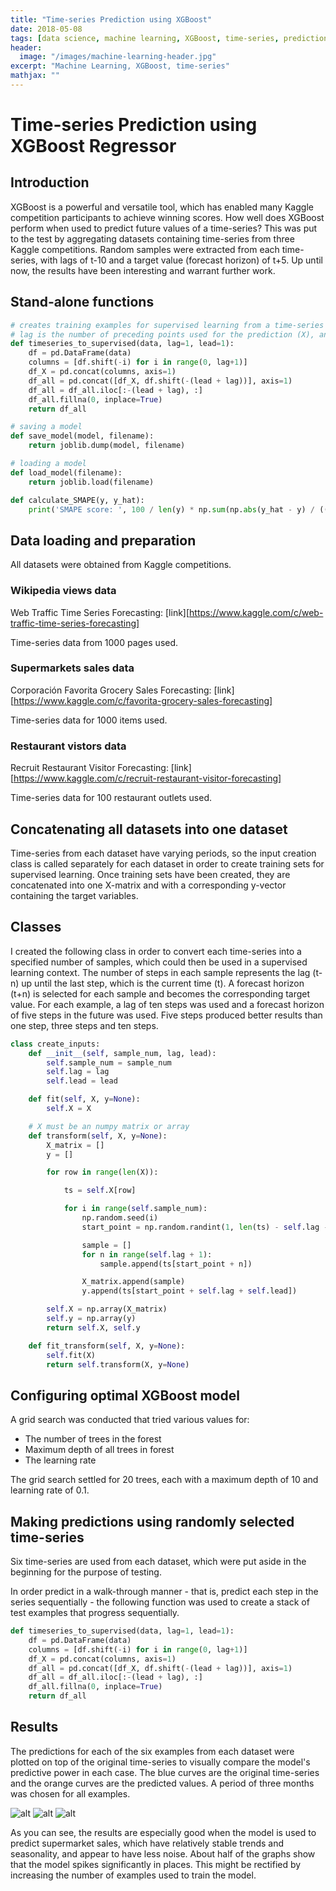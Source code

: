 ```yaml
---
title: "Time-series Prediction using XGBoost"
date: 2018-05-08
tags: [data science, machine learning, XGBoost, time-series, prediction]
header:
  image: "/images/machine-learning-header.jpg"
excerpt: "Machine Learning, XGBoost, time-series"
mathjax: ""
---
```


# Time-series Prediction using XGBoost Regressor

## Introduction
XGBoost is a powerful and versatile tool, which has enabled many Kaggle competition participants to achieve winning scores. How well does XGBoost perform when used to predict future values of a time-series? This was put to the test by aggregating datasets containing time-series from three Kaggle competitions. Random samples were extracted from each time-series, with lags of t-10 and a target value (forecast horizon) of t+5. Up until now, the results have been interesting and warrant further work.

## Stand-alone functions
```python
# creates training examples for supervised learning from a time-series (i.e. X: t-n, t-1, t; y: t+1)
# lag is the number of preceding points used for the prediction (X), and lead is the forecast horizon (y)
def timeseries_to_supervised(data, lag=1, lead=1):
    df = pd.DataFrame(data)
    columns = [df.shift(-i) for i in range(0, lag+1)]
    df_X = pd.concat(columns, axis=1)
    df_all = pd.concat([df_X, df.shift(-(lead + lag))], axis=1)
    df_all = df_all.iloc[:-(lead + lag), :]
    df_all.fillna(0, inplace=True)
    return df_all

# saving a model
def save_model(model, filename):
    return joblib.dump(model, filename)

# loading a model
def load_model(filename):
    return joblib.load(filename)

def calculate_SMAPE(y, y_hat):
    print('SMAPE score: ', 100 / len(y) * np.sum(np.abs(y_hat - y) / ((np.abs(y) + np.abs(y_hat))/2)))
```

## Data loading and preparation
All datasets were obtained from Kaggle competitions.

### Wikipedia views data
Web Traffic Time Series Forecasting: [link][https://www.kaggle.com/c/web-traffic-time-series-forecasting]

Time-series data from 1000 pages used.

### Supermarkets sales data
Corporación Favorita Grocery Sales Forecasting: [link][https://www.kaggle.com/c/favorita-grocery-sales-forecasting]

Time-series data for 1000 items used.

### Restaurant vistors data
Recruit Restaurant Visitor Forecasting: [link][https://www.kaggle.com/c/recruit-restaurant-visitor-forecasting]

Time-series data for 100 restaurant outlets used.

## Concatenating all datasets into one dataset
Time-series from each dataset have varying periods, so the input creation class is called separately for each dataset in order to create training sets for supervised learning. Once training sets have been created, they are concatenated into one X-matrix and with a corresponding y-vector containing the target variables.

## Classes
I created the following class in order to convert each time-series into a specified number of samples, which could then be used in a supervised learning context. The number of steps in each sample represents the lag (t-n) up until the last step, which is the current time (t). A forecast horizon (t+n) is selected for each sample and becomes the corresponding target value. For each example, a lag of ten steps was used and a forecast horizon of five steps in the future was used. Five steps produced better results than one step, three steps and ten steps.

```python
class create_inputs:
    def __init__(self, sample_num, lag, lead):
        self.sample_num = sample_num
        self.lag = lag
        self.lead = lead

    def fit(self, X, y=None):
        self.X = X

    # X must be an numpy matrix or array
    def transform(self, X, y=None):
        X_matrix = []
        y = []

        for row in range(len(X)):

            ts = self.X[row]

            for i in range(self.sample_num):
                np.random.seed(i)
                start_point = np.random.randint(1, len(ts) - self.lag - self.lead)

                sample = []
                for n in range(self.lag + 1):
                    sample.append(ts[start_point + n])

                X_matrix.append(sample)
                y.append(ts[start_point + self.lag + self.lead])

        self.X = np.array(X_matrix)
        self.y = np.array(y)
        return self.X, self.y

    def fit_transform(self, X, y=None):
        self.fit(X)
        return self.transform(X, y=None)
```

## Configuring optimal XGBoost model
A grid search was conducted that tried various values for:
* The number of trees in the forest
* Maximum depth of all trees in forest
* The learning rate

The grid search settled for 20 trees, each with a maximum depth of 10 and learning rate of 0.1.

## Making predictions using randomly selected time-series
Six time-series are used from each dataset, which were put aside in the beginning for the purpose of testing.

In order predict in a walk-through manner - that is, predict each step in the series sequentially - the following function was used to create a stack of test examples that progress sequentially.

```python
def timeseries_to_supervised(data, lag=1, lead=1):
    df = pd.DataFrame(data)
    columns = [df.shift(-i) for i in range(0, lag+1)]
    df_X = pd.concat(columns, axis=1)
    df_all = pd.concat([df_X, df.shift(-(lead + lag))], axis=1)
    df_all = df_all.iloc[:-(lead + lag), :]
    df_all.fillna(0, inplace=True)
    return df_all
```

## Results
The predictions for each of the six examples from each dataset were plotted on top of the original time-series to visually compare the model's predictive power in each case. The blue curves are the original time-series and the orange curves are the predicted values. A period of three months was chosen for all examples.

![alt]({{site.url}}{{site.baseurl}}/images/xgb-time-series-prediction/wikipedia-page-view-predictions.png)
![alt]({{site.url}}{{site.baseurl}}/images/xgb-time-series-prediction/supermarket-sales-predictions.png)
![alt]({{site.url}}{{site.baseurl}}/images/xgb-time-series-prediction/restaurant-visitors-predictions.png)

As you can see, the results are especially good when the model is used to predict supermarket sales, which have relatively stable trends and seasonality, and appear to have less noise. About half of the graphs show that the model spikes significantly in places. This might be rectified by increasing the number of examples used to train the model.
